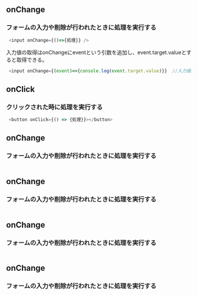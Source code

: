 ## onChange
### フォームの入力や削除が行われたときに処理を実行する
```js
 <input onChange={()=>{処理}} />
```
入力値の取得はonChangeにeventという引数を追加し、event.target.valueとすると取得できる。
```js
 <input onChange={(event)=>{console.log(event.target.value)}}  //入力値が表示される
```

## onClick
### クリックされた時に処理を実行する
```js
 <button onClick={() => {処理}}></button>
```

## onChange
### フォームの入力や削除が行われたときに処理を実行する
```js

```

## onChange
### フォームの入力や削除が行われたときに処理を実行する
```js

```

## onChange
### フォームの入力や削除が行われたときに処理を実行する
```js

```

## onChange
### フォームの入力や削除が行われたときに処理を実行する
```js

```
